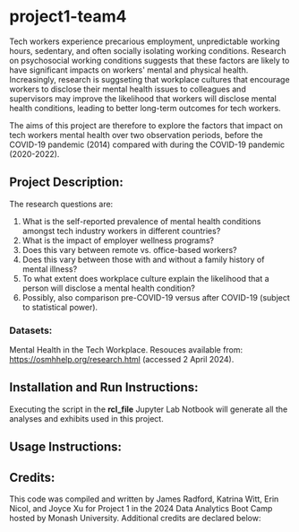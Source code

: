 # project1-team4
Tech workers experience precarious employment, unpredictable working hours, sedentary, and often socially isolating working conditions. Research on psychosocial working conditions suggests that these factors are likely to have significant impacts on workers' mental and physical health. Increasingly, research is suggseting that workplace cultures that encourage workers to disclose their mental health issues to colleagues and supervisors may improve the likelihood that workers will disclose mental health conditions, leading to better long-term outcomes for tech workers. 

The aims of this project are therefore to explore the factors that impact on tech workers mental health over two observation periods, before the COVID-19 pandemic (2014) compared with during the COVID-19 pandemic (2020-2022).

## Project Description:
The research questions are:
1. What is the self-reported prevalence of mental health conditions amongst tech industry workers in different countries?
2. What is the impact of employer wellness programs?
3. Does this vary between remote vs. office-based workers?
4. Does this vary between those with and without a family history of mental illness?
5. To what extent does workplace culture explain the likelihood that a person will disclose a mental health condition?
6. Possibly, also comparison pre-COVID-19 versus after COVID-19 (subject to statistical power).


### Datasets:
Mental Health in the Tech Workplace. Resouces available from: https://osmhhelp.org/research.html (accessed 2 April 2024).

## Installation and Run Instructions:
Executing the script in the **rcl_file** Jupyter Lab Notbook will generate all the analyses and exhibits used in this project.

## Usage Instructions:

## Credits:
This code was compiled and written by James Radford, Katrina Witt, Erin Nicol, and Joyce Xu for Project 1 in the 2024 Data Analytics Boot Camp hosted by Monash University. Additional credits are declared below:
